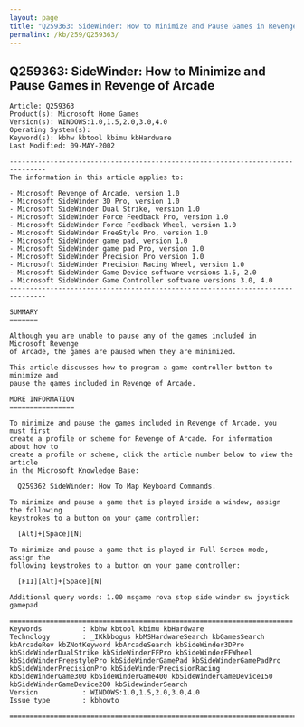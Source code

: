 ```yaml
---
layout: page
title: "Q259363: SideWinder: How to Minimize and Pause Games in Revenge of Arcade"
permalink: /kb/259/Q259363/
---
```


## Q259363: SideWinder: How to Minimize and Pause Games in Revenge of Arcade

	Article: Q259363
	Product(s): Microsoft Home Games
	Version(s): WINDOWS:1.0,1.5,2.0,3.0,4.0
	Operating System(s): 
	Keyword(s): kbhw kbtool kbimu kbHardware
	Last Modified: 09-MAY-2002
	
	-------------------------------------------------------------------------------
	The information in this article applies to:
	
	- Microsoft Revenge of Arcade, version 1.0 
	- Microsoft SideWinder 3D Pro, version 1.0 
	- Microsoft SideWinder Dual Strike, version 1.0 
	- Microsoft SideWinder Force Feedback Pro, version 1.0 
	- Microsoft SideWinder Force Feedback Wheel, version 1.0 
	- Microsoft SideWinder FreeStyle Pro, version 1.0 
	- Microsoft SideWinder game pad, version 1.0 
	- Microsoft SideWinder game pad Pro, version 1.0 
	- Microsoft SideWinder Precision Pro version 1.0 
	- Microsoft SideWinder Precision Racing Wheel, version 1.0 
	- Microsoft SideWinder Game Device software versions 1.5, 2.0 
	- Microsoft SideWinder Game Controller software versions 3.0, 4.0 
	-------------------------------------------------------------------------------
	
	SUMMARY
	=======
	
	Although you are unable to pause any of the games included in Microsoft Revenge
	of Arcade, the games are paused when they are minimized.
	
	This article discusses how to program a game controller button to minimize and
	pause the games included in Revenge of Arcade.
	
	MORE INFORMATION
	================
	
	To minimize and pause the games included in Revenge of Arcade, you must first
	create a profile or scheme for Revenge of Arcade. For information about how to
	create a profile or scheme, click the article number below to view the article
	in the Microsoft Knowledge Base:
	
	  Q259362 SideWinder: How To Map Keyboard Commands.
	
	To minimize and pause a game that is played inside a window, assign the following
	keystrokes to a button on your game controller:
	
	  [Alt]+[Space][N]
	
	To minimize and pause a game that is played in Full Screen mode, assign the
	following keystrokes to a button on your game controller:
	
	  [F11][Alt]+[Space][N]
	
	Additional query words: 1.00 msgame rova stop side winder sw joystick gamepad
	
	======================================================================
	Keywords          : kbhw kbtool kbimu kbHardware 
	Technology        : _IKkbbogus kbMSHardwareSearch kbGamesSearch kbArcadeRev kbZNotKeyword kbArcadeSearch kbSideWinder3DPro kbSideWinderDualStrike kbSideWinderFFPro kbSideWinderFFWheel kbSideWinderFreestylePro kbSideWinderGamePad kbSideWinderGamePadPro kbSideWinderPrecisionPro kbSideWinderPrecisionRacing kbSideWinderGame300 kbSideWinderGame400 kbSideWinderGameDevice150 kbSideWinderGameDevice200 kbSidewinderSearch
	Version           : WINDOWS:1.0,1.5,2.0,3.0,4.0
	Issue type        : kbhowto
	
	=============================================================================
	
